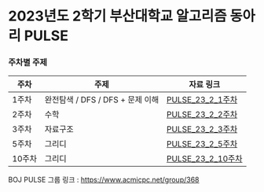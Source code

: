 # 2023년도 2학기 부산대학교 알고리즘 동아리 PULSE
### 주차별 주제
|주차|주제|자료 링크|
|---|---|---|
|1주차|완전탐색 / DFS / DFS + 문제 이해|[PULSE_23_2_1주차](https://github.com/PNU-PULSE/2023-Fall/blob/main/%EC%9E%90%EB%A3%8C/PULSE_23_2_1%EC%A3%BC%EC%B0%A8.pdf)|
|2주차|수학|[PULSE_23_2_2주차](https://github.com/PNU-PULSE/2023-Fall/blob/main/%EC%9E%90%EB%A3%8C/PULSE_23_2_2%EC%A3%BC%EC%B0%A8.pdf)|
|3주차|자료구조|[PULSE_23_2_3주차](https://github.com/PNU-PULSE/2023-Fall/blob/main/%EC%9E%90%EB%A3%8C/PULSE_23_2_3%EC%A3%BC%EC%B0%A8.PDF)|
|5주차|그리디|[PULSE_23_2_5주차](https://github.com/PNU-PULSE/2023-Fall/blob/main/%EC%9E%90%EB%A3%8C/PULSE_23_2_5%EC%A3%BC%EC%B0%A8.pdf)|
|10주차|그리디|[PULSE_23_2_10주차](https://github.com/PNU-PULSE/2023-Fall/blob/main/%EC%9E%90%EB%A3%8C/PULSE_23_2_5%EC%A3%BC%EC%B0%A8.pdf)|

BOJ PULSE 그룹 링크 :  https://www.acmicpc.net/group/368
